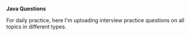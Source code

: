 **Java Questions**

For daily practice, here I'm uploading interview practice questions on all topics in different types.
  
